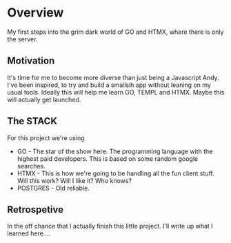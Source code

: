 # Overview

My first steps into the grim dark world of GO and HTMX, where there is only the server.


## Motivation

It's time for me to become more diverse than just being a Javascript Andy. I've been inspired, to try and build a smallsih app without leaning on my usual tools. Ideally this will help me learn GO, TEMPL and HTMX. Maybe this will actually get launched.


## The STACK

For this project we're using

- GO - The star of the show here. The programming language with the highest paid developers. This is based on some random google searches.
- HTMX - This is how we're going to be handling all the fun client stuff. Will this work? Will I like it? Who knows?
- POSTGRES - Old reliable.

## Retrospetive

In the off chance that I actually finish this little project. I'll write up what I learned here....